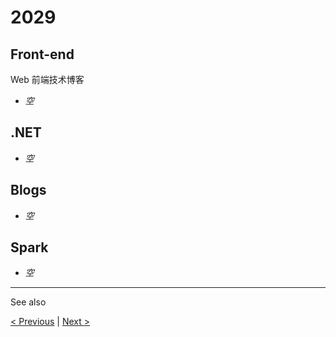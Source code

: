 # 2029

## Front-end

Web 前端技术博客

- *空*

## .NET

- *空*

## Blogs

- *空*

## Spark

- *空*

---

See also

[&lt; Previous](../2028) \| [Next &gt;](../2030)

